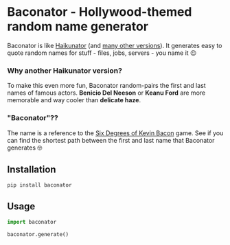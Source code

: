 # Baconator - Hollywood-themed random name generator

Baconator is like [Haikunator](https://github.com/Atrox/haikunatorpy)
(and [many other versions](https://www.google.com/search?q=haikunator)).
It generates easy to quote random names for stuff - files, jobs, servers - you name it 😉

### Why another Haikunator version?
To make this even more fun, Baconator random-pairs the first and last names of famous actors.
**Benicio Del Neeson** or **Keanu Ford** are more memorable and way cooler than **delicate haze**.

### "Baconator"??
The name is a reference to the [Six Degrees of Kevin Bacon](https://en.wikipedia.org/wiki/Six_Degrees_of_Kevin_Bacon)
game. See if you can find the shortest path between the first and last name that Baconator generates 🤓

## Installation
```
pip install baconator
```

## Usage

```python
import baconator

baconator.generate()

```
